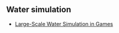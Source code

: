 ## Water simulation

- [Large-Scale Water Simulation in Games](https://trepo.tuni.fi/handle/10024/115052)